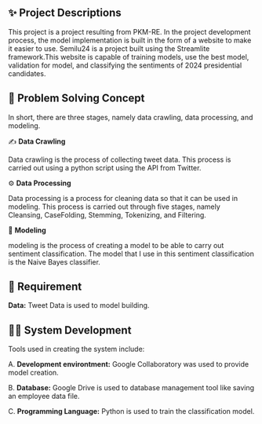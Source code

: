 ## ✨ Project Descriptions 

<p>This project is a project resulting from PKM-RE. In the project development process, the model implementation is built in the form of a website to make it easier to use. Semilu24 is a project built using the Streamlite framework.This website is capable of training models, use the best model, validation for model, and classifying the sentiments of 2024 presidential candidates.</p> 

## 🧠 Problem Solving Concept
<p>In short, there are three stages, namely data crawling, data processing, and modeling.</p>

✍️ **Data Crawling**
<p>Data crawling is the process of collecting tweet data. This process is carried out using a python script using the API from Twitter.</p>

⚙️ **Data Processing**
<p>Data processing is a process for cleaning data so that it can be used in modeling. This process is carried out through five stages, namely Cleansing, CaseFolding, Stemming, Tokenizing, and Filtering.</p>

🤖 **Modeling**
<p>modeling is the process of creating a model to be able to carry out sentiment classification. The model that I use in this sentiment classification is the Naive Bayes classifier.</p>

## 📑 Requirement
**Data:** Tweet Data is used to model building.

## 👩‍💻 System Development
<p>Tools used in creating the system include:</p>

A. **Development environtment:** Google Collaboratory was used to provide model creation.

B. **Database:** Google Drive is used to database management tool like saving an employee data file.

C. **Programming Language:** Python is used to train the classification model.

